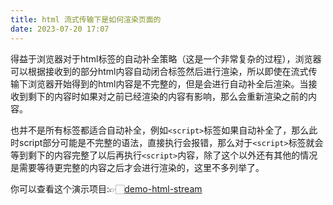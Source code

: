 ```yaml
---
title: html 流式传输下是如何渲染页面的
date: 2023-07-20 17:07
---
```


得益于浏览器对于html标签的自动补全策略（这是一个非常复杂的过程），浏览器可以根据接收到的部分html内容自动闭合标签然后进行渲染，所以即使在流式传输下浏览器开始得到的html内容是不完整的，但是会进行自动补全后渲染。当接收到剩下的内容时如果对之前已经渲染的内容有影响，那么会重新渲染之前的内容。

也并不是所有标签都适合自动补全，例如`<script>`标签如果自动补全了，那么此时script部分可能是不完整的语法，直接执行会报错，那么对于`<script>`标签就会等到剩下的内容完整了以后再执行`<script>`内容，除了这个以外还有其他的情况是需要等待更完整的内容之后才会进行渲染的，这里不多列举了。

你可以查看这个演示项目:👉🏻[demo-html-stream](https://github.com/kricsleo/demo-html-stream)
